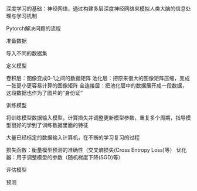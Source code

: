 深度学习的基础：神经网络，通过构建多层深度神经网络来模拟人类大脑的信息处理与学习机制


Pytorch解决问题的流程

准备数据

导入不同的数据集

定义模型

卷积层：图像变成0-1之间的数据矩阵
池化层：把原来很大的图像矩阵压缩，变成一张更小更容易计算的图像矩阵
全连接层：把池化层中的数据展开成一段数据，这段数据也作为了图片的”身份证“

训练模型

将训练模型数据输入模型，计算损失并调整更新模型参数，重复多个周期，指导模型很好的学到了训练数据里面的特征

大量已经标定的数据输入计算机，在不断的学习复习的过程

损失函数：衡量模型预测的准确性（交叉熵损失(Cross Entropy Loss)等）
优化器：用于调整模型的参数（随机梯度下降(SGD)等）

评估模型

预测

